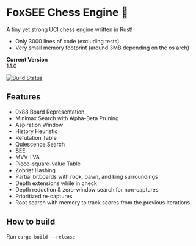 # FoxSEE Chess Engine 🦊
A tiny yet strong UCI chess engine written in Rust!  

- Only 3000 lines of code (excluding tests)
- Very small memory footprint (around 3MB depending on the os arch)

**Current Version**  
1.1.0

[![Build Status](https://travis-ci.com/redsalmon91/FoxSEE.svg?branch=master)](https://travis-ci.com/redsalmon91/FoxSEE)

## Features

- 0x88 Board Representation
- Minimax Search with Alpha-Beta Pruning
- Aspiration Window
- History Heuristic
- Refutation Table
- Quiescence Search
- SEE
- MVV-LVA
- Piece-square-value Table
- Zobrist Hashing
- Partial bitboards with rook, pawn, and king surroundings
- Depth extensions while in check
- Depth reduction & zero-window search for non-captures
- Prioritized re-captures
- Root search with memory to track scores from the previous iterations

## How to build
Run `cargo build --release`
